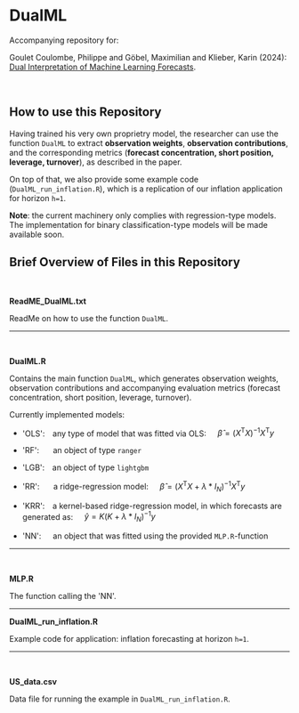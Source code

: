 # DualML #
Accompanying repository for: 

Goulet Coulombe, Philippe and Göbel, Maximilian and Klieber, Karin (2024): [Dual Interpretation of Machine Learning Forecasts](https://papers.ssrn.com/sol3/papers.cfm?abstract_id=5029492).

<br>



## How to use this Repository

Having trained his very own proprietry model, the researcher can use the function ``DualML`` to extract **observation weights**, **observation contributions**, and the corresponding metrics (**forecast concentration, short position, leverage, turnover**), as described in the paper.

On top of that, we also provide some example code (``DualML_run_inflation.R``), which is a replication of our inflation application for horizon ``h=1``.


**Note**: the current machinery only complies with regression-type models. The implementation for binary classification-type models will be made available soon.


## Brief Overview of Files in this Repository ##

<br>

**ReadME_DualML.txt**

ReadMe on how to use the function ``DualML``.

<hr>

<br>

**DualML.R**

Contains the main function ``DualML``, which generates observation weights, observation contributions and accompanying evaluation metrics (forecast concentration, short position, leverage, turnover).

Currently implemented models:

 - 'OLS':&emsp;any type of model that was fitted via OLS: $\quad \hat{\beta} = (X^\mathrm{T} X)^{-1} X^\mathrm{T}y$

 - 'RF':&emsp;&ensp;&nbsp;an object of type ``ranger``

 - 'LGB':&emsp;an object of type ``lightgbm``

 - 'RR':&emsp;&ensp;&nbsp;a ridge-regression model: $\quad \hat{\beta} = (X^\mathrm{T}X + \lambda*I_N)^{-1} X^\mathrm{T}y$

 - 'KRR':&emsp;a kernel-based ridge-regression model, in which forecasts are generated as: $\quad \hat{y} = K\left(K + \lambda*I_N\right)^{-1} y$

 - 'NN':&emsp;&ensp;an object that was fitted using the provided ``MLP.R``-function

<hr>

<br>

**MLP.R**

The function calling the 'NN'.

<hr>
    
**DualML_run_inflation.R**

Example code for application: inflation forecasting at horizon ``h=1``.

<hr>

<br>
  
**US_data.csv**

Data file for running the example in ``DualML_run_inflation.R``.


